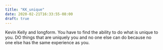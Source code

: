 ```yaml
---
title: "KK_unique"
date: 2020-02-21T16:33:55-08:00
draft: true
---
```


Kevin Kelly and longform. You have to find the ability to do what is unique to you. DO things that are uniquely you and no one else can do because no one else has the same experience as you.